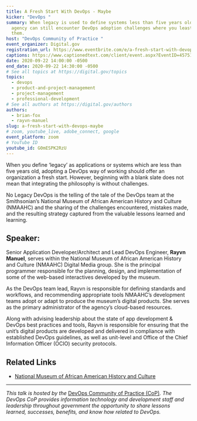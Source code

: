 ```yaml
---
title: A Fresh Start With DevOps - Maybe
kicker: "DevOps "
summary: When legacy is used to define systems less than five years old, an
  agency can still encounter DevOps adoption challenges where you least expect
  them.
host: "DevOps Community of Practice "
event_organizer: Digital.gov
registration_url: https://www.eventbrite.com/e/a-fresh-start-with-devops-maybe-tickets-120276152209
captions: https://www.captionedtext.com/client/event.aspx?EventID=4575186&CustomerID=321
date: 2020-09-22 14:00:00 -0500
end_date: 2020-09-22 14:30:00 -0500
# See all topics at https://digital.gov/topics
topics:
  - devops
  - product-and-project-management
  - project-management
  - professional-development
# See all authors at https://digital.gov/authors
authors:
  - brian-fox
  - rayvn-manuel
slug: a-fresh-start-with-devops-maybe
# zoom, youtube_live, adobe_connect, google
event_platform: zoom
# YouTube ID
youtube_id: G0mESPK2RzU
---
```

When you define ‘legacy’ as applications or systems which are less than five years old, adopting a DevOps way of working should offer an organization a fresh start. However, beginning with a blank slate does not mean that integrating the philosophy is without challenges.

No Legacy DevOps is the telling of the tale of the DevOps team at the Smithsonian’s National Museum of African American History and Culture (NMAAHC) and the sharing of the challenges encountered, mistakes made, and the resulting strategy captured from the valuable lessons learned and learning.

## Speaker:

Senior Application Developer/Architect and Lead DevOps Engineer, **Rayvn Manuel**, serves within the National Museum of African American History and Culture (NMAAHC) Digital Media group. She is the principal programmer responsible for the planning, design, and implementation of some of the web-based interactives developed by the museum.

As the DevOps team lead, Rayvn is responsible for defining standards and workflows, and recommending appropriate tools NMAAHC’s development teams adopt or adapt to produce the museum’s digital products. She serves as the primary administrator of the agency’s cloud-based resources.

Along with advising leadership about the state of app development & DevOps best practices and tools, Rayvn is responsible for ensuring that the unit’s digital products are developed and delivered in compliance with established DevOps guidelines, as well as unit-level and Office of the Chief Information Officer (OCIO) security protocols.

## Related Links

* [National Museum of African American History and Culture](https://nmaahc.si.edu/)

- - -

*This talk is hosted by the* [DevOps Community of Practice (CoP)](https://digital.gov/communities/devops/*)*. The DevOps CoP provides information technology and development staff and leadership throughout government the opportunity to share lessons learned, successes, benefits, and know how related to DevOps.*
